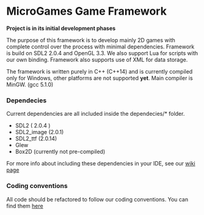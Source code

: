 # MicroGames Game Framework

**Project is in its initial development phases**

The purpose of this framework is to develop mainly 2D games with complete control over the process with minimal dependencies. Framework is build on SDL2 2.0.4 and OpenGL 3.3. We also support Lua for scripts with our own binding. Framework also supports use of XML for data storage.

The framework is written purely in C++ (C++14) and is currently compiled only for Windows, other platforms are not supported **yet**. Main compiler is MinGW. (gcc 5.1.0)

### Dependecies
Current dependencies are all included inside the dependecies/* folder.

* SDL2 ( 2.0.4 )
* SDL2_image (2.0.1)
* SDL2_ttf (2.0.14)
* Glew 
* Box2D (currently not pre-compiled)

For more info about including these dependencies in your IDE, see our [wiki page](https://github.com/MicroGamesDev/MicroGames-FW/wiki/Setup-of-dependencies/)

### Coding conventions
All code should be refactored to follow our coding conventions. You can find them [here](https://github.com/MicroGamesDev/MicroGames-FW/wiki/Coding-Conventions)

